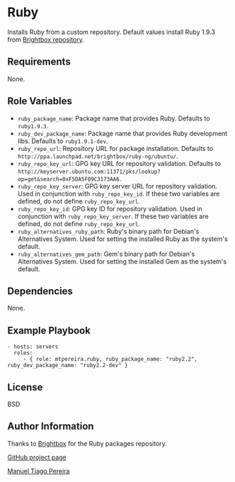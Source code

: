 Ruby
=========

Installs Ruby from a custom repository. Default values install Ruby 1.9.3 from [Brightbox repository](https://www.brightbox.com/docs/ruby/ubuntu/).

Requirements
------------

None.

Role Variables
--------------

* `ruby_package_name`: Package name that provides Ruby. Defaults to `ruby1.9.3`.
* `ruby_dev_package_name`: Package name that provides Ruby development libs. Defaults to `ruby1.9.1-dev`.
* `ruby_repo_url`: Repository URL for package installation. Defaults to `http://ppa.launchpad.net/brightbox/ruby-ng/ubuntu/`.
* `ruby_repo_key_url`: GPG key URL for repository validation. Defaults to `http://keyserver.ubuntu.com:11371/pks/lookup?op=get&search=0xF5DA5F09C3173AA6`.
* `ruby_repo_key_server`: GPG key server URL for repository validation. Used in conjunction with `ruby_repo_key_id`. If these two variables are defined, do not define `ruby_repo_key_url`.
* `ruby_repo_key_id`: GPG key ID for repository validation. Used in conjunction with `ruby_repo_key_server`. If these two variables are defined, do not define `ruby_repo_key_url`.
* `ruby_alternatives_ruby_path`: Ruby's binary path for Debian's Alternatives System. Used for setting the installed Ruby as the system's default.
* `ruby_alternatives_gem_path`: Gem's binary path for Debian's Alternatives System. Used for setting the installed Gem as the system's default.


Dependencies
------------

None.

Example Playbook
----------------

    - hosts: servers
      roles:
         - { role: mtpereira.ruby, ruby_package_name: "ruby2.2", ruby_dev_package_name: "ruby2.2-dev" }

License
-------

BSD

Author Information
------------------

Thanks to [Brightbox](https://www.brightbox.com/) for the Ruby packages repository.

[GitHub project page](https://github.com/mtpereira/ansible-ruby)

[Manuel Tiago Pereira](http://mtpereira.github.io)
